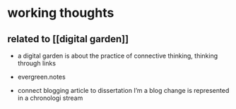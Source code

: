 # working thoughts

related to [[digital garden]]
---
- a digital garden is about the practice of connective thinking, thinking through links
- evergreen.notes

- connect blogging article to dissertation
I’m a blog change is represented in a chronologi stream 
